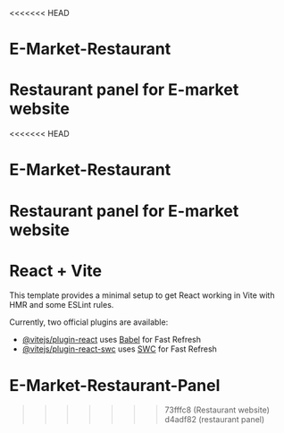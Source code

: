 <<<<<<< HEAD
# E-Market-Restaurant
Restaurant panel for E-market website
=======
<<<<<<< HEAD
# E-Market-Restaurant
Restaurant panel for E-market website
=======
# React + Vite

This template provides a minimal setup to get React working in Vite with HMR and some ESLint rules.

Currently, two official plugins are available:

- [@vitejs/plugin-react](https://github.com/vitejs/vite-plugin-react/blob/main/packages/plugin-react/README.md) uses [Babel](https://babeljs.io/) for Fast Refresh
- [@vitejs/plugin-react-swc](https://github.com/vitejs/vite-plugin-react-swc) uses [SWC](https://swc.rs/) for Fast Refresh
# E-Market-Restaurant-Panel
>>>>>>> 73fffc8 (Restaurant  website)
>>>>>>> d4adf82 (restaurant panel)
